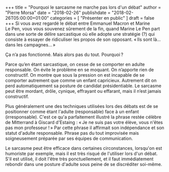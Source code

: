 +++
title       = "Pourquoi le sarcasme ne marche pas lors d'un débat"
author      = "Pierre Morsa"
date        = "2018-02-26"
publishdate = "2018-02-26T05:00:00+01:00" 
categories  = [ "Présenter en public" ]
draft       = false
+++
Si vous avez regardé le débat entre Emmanuel Macron et Marine Le Pen, vous vous souvenez sûrement de la fin, quand Marine Le Pen part dans une sorte de délire sarcastique où elle adopte une stratégie (?) qui consiste à essayer de ridiculiser les propos de son opposant. « Ils sont là… dans les campagnes… »

Ça n’a pas fonctionné. Mais alors pas du tout. Pourquoi ?

Parce qu’en étant sarcastique, on cesse de se comporter en adulte responsable. On évite le problème en se moquant. On n’apporte rien de constructif. On montre que sous la pression on est incapable de se comporter autrement que comme un enfant capricieux. Autrement dit on perd automatiquement sa posture de candidat présidentiable. Le sarcasme peut être mordant, drôle, cynique, effrayant ou effarant, mais il n’est jamais constructif.

Plus généralement une des techniques utilisées lors des débats est de se positionner comme étant l'adulte (responsable) face à un enfant (irresponsable). C'est ce qu'a parfaitement illustré la phrase restée célèbre de Mitterrand à Giscard d'Estaing : « Je ne suis pas votre élève, vous n'êtes pas mon professeur ! » Par cette phrase il affirmait son indépendance et son statut d'adulte responsable. Phrase pas du tout improvisée mais soigneusement préparée par ses équipes de communication.

Le sarcasme peut être efficace dans certaines circonstances, lorsqu'on est humoriste par exemple, mais il est très risqué de l'utiliser lors d'un débat. S'il est utilisé, il doit l'être très ponctuellement, et il faut immédiatement rebondir dans une posture d'adulte sous peine de se discréditer soi-même.

